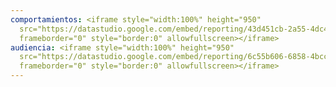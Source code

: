 ```yaml
---
comportamientos: <iframe style="width:100%" height="950"
  src="https://datastudio.google.com/embed/reporting/43d451cb-2a55-4dc4-a8e5-8ac656f08953/page/LvNdC"
  frameborder="0" style="border:0" allowfullscreen></iframe>
audiencia: <iframe style="width:100%" height="950"
  src="https://datastudio.google.com/embed/reporting/6c55b606-6858-4bcc-83a6-6d776550ffaf/page/hvNdC"
  frameborder="0" style="border:0" allowfullscreen></iframe>
---
```


